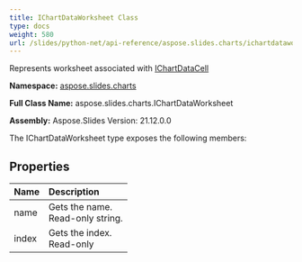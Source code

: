 ```yaml
---
title: IChartDataWorksheet Class
type: docs
weight: 580
url: /slides/python-net/api-reference/aspose.slides.charts/ichartdataworksheet/
---
```


Represents worksheet associated with [IChartDataCell](/python-net/api-reference/aspose.slides.charts/ichartdatacell/)

**Namespace:** [aspose.slides.charts](/slides/python-net/api-reference/aspose.slides.charts/)

**Full Class Name:** aspose.slides.charts.IChartDataWorksheet

**Assembly:**  Aspose.Slides Version: 21.12.0.0

The IChartDataWorksheet type exposes the following members:
## **Properties**
|**Name**|**Description**|
| :- | :- |
|name|Gets the name.<br/>            Read-only string.|
|index|Gets the index.<br/>            Read-only|
